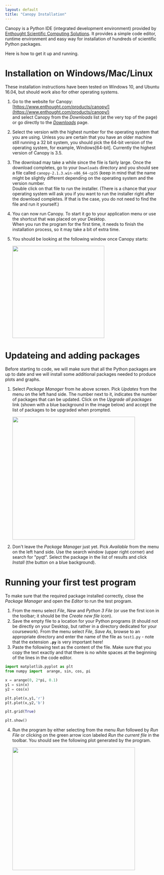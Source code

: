 ```yaml
---
layout: default 
title: "Canopy Installation"
---
```


Canopy is a Python IDE (integrated development environment) provided by 
[Enthought Scientific Computing Solutions](https://www.enthought.com/). 
It provides a simple code editor, runtime environment and easy way for 
installation of hundreds of scientific Python packages. 

Here is how to get it up and running. 

# Installation on Windows/Mac/Linux 

These installation instructions have been tested on Windows 10, and Ubuntu 16.04, 
but should work also for other operating systems.

1. Go to the website for Canopy: [https://www.enthought.com/products/canopy/](https://www.enthought.com/products/canopy/)  
and select Canopy from the *Downloads* list (at the very top of the page) or go 
directly to the [*Downloads*](https://store.enthought.com/downloads/) page.

2. Select the version with the highest number for the operating system that you are
using. Unless you are certain that you have an older machine still running a 32 bit 
system, you should pick the 64-bit version of the operating system, for example, Windows[64-bit]. Currently the highest version of Canopy is 3.5. 

3. The download may take a while since the file is fairly large. Once the download 
completes, go to your `Downloads` directory and you should see a file called `canopy-2.1.3.win-x86_64-cp35`
(keep in mind that the name  might be slightly different depending on the operating system
and the version number. <br>
Double click on that file to run the installer. (There is a chance that your operating system
will ask you 
if you want to run the installer right after the download completes. If that is the case, you do not
need to find the file and run it yourself.)

4. You can now run Canopy. To start it go to your application menu or use the 
shortcut that was placed on your Desktop. <br> 
When you run the program for the first time, it needs to finish the installation process, so it
may take a bit of extra time. 

5. You should be looking at the following window once Canopy starts:

    <img src="{{site.baseurl}}/resources/figures/canopy/initial_screen.png" name="Initil Screen" border="0px" width="300px"> 
    

# Updateing and adding packages 
    
Before starting to code, we will make sure that all the Python packages are up to date
and we will install some additional packages needed to produce plots and graphs.
 
1. Select *Package Manager* from he above screen. Pick *Updates* from the menu on the 
left hand side. The number next to it, indicates the number of packages that can be updated.
Click on the *Upgrade all packages* link (shown with a blue background in the image below)
and accept the list of packages to be upgraded when prompted. 

    <img src="{{site.baseurl}}/resources/figures/canopy/update_packages.png" name="Update Packages" border="0px" width="400px"> 
    
2. Don't leave the *Package Manager* just yet. Pick *Available* from the menu on the left hand side. Use the search window (upper right corner) and search for "pyqt". Select
the package in the list of results and click *Install* (the button on a  blue background). 

# Running your first test program 

To make sure that the required package installed correctly, close the *Package Manager* and open the *Editor* to run the test program.
 
1. From the menu select *File*, *New* and *Python 3 File* (or use the first icon in the toolbar; it should be the *Create new file* icon). 
2. Save the empty file to a location for your Python programs (it should not be directly on your Desktop, but rather in a directory dedicated for your coursework). 
From the menu select *File*, *Save As*, browse to an appropriate directory and enter the 
name of the file as `test1.py` - note that the extension **`.py`** is very important here!
3. Paste the following text as the content of the file. Make sure that you copy the text
exactly and that there is no white spaces at the beginning of the lines in the code editor. 

  ```python
  import matplotlib.pyplot as plt
  from numpy import  arange, sin, cos, pi

  x = arange(0, 2*pi, 0.1)
  y1 = sin(x)
  y2 = cos(x)

  plt.plot(x,y1,'r')
  plt.plot(x,y2,'b')

  plt.grid(True)

  plt.show() 
  ```

4. Run the program by either selecting from the menu *Run* followed by *Run File* or 
clicking on the green arrow icon labeled *Run the current file* in the toolbar. 
You should see the following plot generated by the program. 

    <img src="{{site.baseurl}}/resources/figures/canopy/plot.png" name="Test program plot" border="0px" width="400px">  







